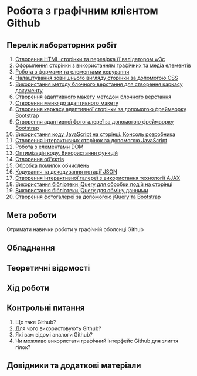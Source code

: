 # Робота з графічним клієнтом Github

## Перелік лабораторних робіт

1.  [Створення HTML-сторінки та перевірка її валідатором w3c](lab-01.md)
2.  [Оформлення сторінки з використанням графічних та медіа елементів](lab-02.md)
3.  [Робота з формами та елементами керування](lab-03.md)
4.  [Налаштування зовнішнього вигляду сторінки за допомогою CSS](lab-04.md)
5.  [Використання методу блочного верстання для створення каркасу документу](lab-05.md)
6.  [Створення адаптивного макету методом блочного верстання](lab-06.md)
7.  [Створення меню до адаптивного макету](lab-07.md)
8.  [Створення каркасу адаптивної сторінки за допомогою фреймворку Bootstrap](lab-08.md)
9.  [Створення адаптивної фотогалереї за допомогою фреймворку Bootstrap](lab-09.md)
10. [Використання коду JavaScript на сторінці. Консоль розробника](lab-10.md)
11. [Створення інтерактивних сторінок за допомогою JavaScript](lab-11.md)
12. [Робота з елементами DOM](lab-12.md)
13. [Оптимізація коду. Використання функцій](lab-13.md)
14. [Створення об'єктів](lab-14.md)
15. [Обробка помилок обчислень](lab-15.md)
16. [Кодування та декодування нотації JSON](lab-16.md)
17. [Створення інтерактивної галереї з використання технології AJAX](lab-17.md)
18. [Використання бібліотеки jQuery для обробки подій на сторінці](lab-18.md)
19. [Використання бібліотеки jQuery для обміну данними](lab-19.md)
20. [Створення фотогалереї за допомогою jQuery та Bootstrap](lab-20.md)

## Мета роботи

Отримати навички роботи у графічній оболонці Github

## Обладнання

## Теоретичні відомості

## Хід роботи

## Контрольні питання

1.  Що таке Github?
2.  Для чого використовують Github?
3.  Які вам відомі аналоги Github?
4.  Чи можливо використати графічний інтерфейс Github для злиття гілок?


## Довідники та додаткові матеріали

